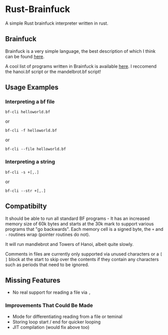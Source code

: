 # Rust-Brainfuck

A simple Rust brainfuck interpreter written in rust.

## Brainfuck

Brainfuck is a very simple language, the best description of which I think can be found [here](https://esolangs.org/wiki/Brainfuck).

A cool list of programs written in Brainfuck is available [here](http://esoteric.sange.fi/brainfuck/bf-source/prog/).
I reccomend the hanoi.bf script or the mandelbrot.bf script! 

## Usage Examples

### Interpreting a bf file

`bf-cli helloworld.bf`

or

`bf-cli -f helloworld.bf`

or 

`bf-cli --file helloworld.bf`

### Interpreting a string

`bf-cli -s +[,.]`

or

`bf-cli --str +[,.]`

## Compatibilty

It should be able to run all standard BF programs - It has an increased memory size of 60k bytes and starts at the 30k mark to support various programs that "go backwards". 
Each memory cell is a signed byte, the `+` and `-` routines wrap (pointer routines do not).

It will run mandlebrot and Towers of Hanoi, albeit quite slowly.

Comments in files are currently only supported via unused characters or a `[ ]` block at the start to skip over the contents if they contain any characters such as periods that need to be ignored.

## Missing Features

 - No real support for reading a file via `,`

### Improvements That Could Be Made

 - Mode for differentiating reading from a file or teminal
 - Storing loop start / end for quicker looping
 - JIT compilation (would fix above too)


